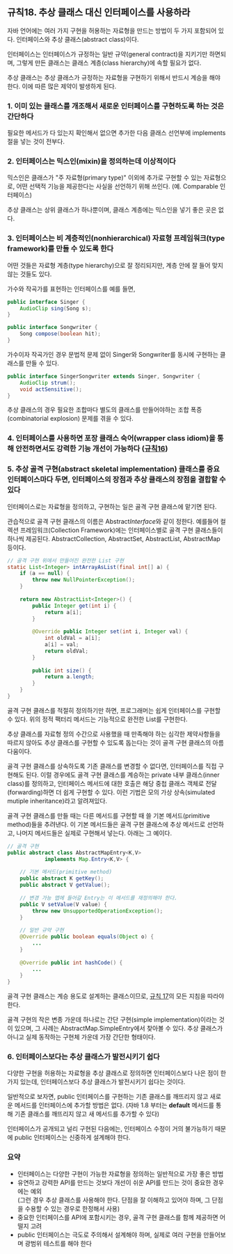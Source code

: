 ## 규칙18. 추상 클래스 대신 인터페이스를 사용하라
자바 언어에는 여러 가지 구현을 허용하는 자료형을 만드는 방법이 두 가지 포함되어 있다. 인터페이스와 추상 클래스(abstract class)이다.

인터페이스는 인터페이스가 규정하는 일반 규약(general contract)을 지키기만 하면되며, 그렇게 만든 클래스는 클래스 계층(class hierarchy)에 속할 필요가 없다.

추상 클래스는 추상 클래스가 규정하는 자료형을 구현하기 위해서 반드시 계승을 해야 한다. 이에 따른 많은 제약이 발생하게 된다.

### 1. 이미 있는 클래스를 개조해서 새로운 인터페이스를 구현하도록 하는 것은 간단하다

필요한 메서드가 다 있는지 확인해서 없으면 추가한 다음 클래스 선언부에 implements 절을 넣는 것이 전부다.

### 2. 인터페이스는 믹스인(mixin)을 정의하는데 이상적이다

믹스인은 클래스가 "주 자료형(primary type)" 이외에 추가로 구현할 수 있는 자료형으로, 어떤 선택적 기능을 제공한다는 사실을 선언하기 위해 쓰인다. (예. Comparable 인터페이스) 

추상 클래스는 상위 클래스가 하나뿐이며, 클래스 계층에는 믹스인을 넣기 좋은 곳은 없다.

### 3. 인터페이스는 비 계층적인(nonhierarchical) 자료형 프레임워크(type framework)를 만들 수 있도록 한다

어떤 것들은 자료형 계층(type hierarchy)으로 잘 정리되지만, 계층 안에 잘 들어 맞지 않는 것들도 있다.

가수와 작곡가를 표현하는 인터페이스를 예를 들면,

```java
public interface Singer {
	AudioClip sing(Song s);
}

public interface Songwriter {
	Song compose(boolean hit);
}
```

가수이자 작곡가인 경우 문법적 문제 없이 Singer와 Songwriter를 동시에 구현하는 클래스를 만들 수 있다.

```java
public interface SingerSongwriter extends Singer, Songwriter {
	AudioClip strum();
	void actSensitive();
}
```

추상 클래스의 경우 필요한 조합마다 별도의 클래스를 만들어야하는 조합 폭증(combinatorial explosion) 문제를  겪을 수 있다.

### 4. 인터페이스를 사용하면 포장 클래스 숙어(wrapper class idiom)을 통해 안전하면서도 강력한 기능 개선이 가능하다 ([규칙16](/chap4/rule16.md))

### 5. 추상 골격 구현(abstract skeletal implementation) 클래스를 중요 인터페이스마다 두면, 인터페이스의 장점과 추상 클래스의 장점을 결합할 수 있다

인터페이스로는 자료형을 정의하고, 구현하는 일은 골격 구현 클래스에 맡기면 된다.

관습적으로 골격 구현 클래스의 이름은 Abstract*Interface*와 같이 정한다. 예를들어 컬렉션 프레임워크(Collection Framework)에는 인터페이스별로 골격 구현 클래스들이 하나씩 제공된다. AbstractCollection, AbstractSet, AbstractList, AbstractMap 등이다.

```java
// 골격 구현 위에서 만들어진 완전한 List 구현
static List<Integer> intArrayAsList(final int[] a) {
	if (a == null) {
		throw new NullPointerException();
	}
	
	return new AbstractList<Integer>() {
		public Integer get(int i) {
			return a[i];
		}
		
		@Override public Integer set(int i, Integer val) {
			int oldVal = a[i];
			a[i] = val;
			return oldVal;
		}
		
		public int size() {
			return a.length;
		}
	}
}
```

골격 구현 클래스를 적절히 정의하기만 하면, 프로그래머는 쉽게 인터페이스를 구현할 수 있다. 위의 정적 팩터리 메서드는 기능적으로 완전한 List를 구현한다.

추상 클래스를 자료형 정의 수간으로 사용했을 때 만족해야 하는 심각한 제약사항들을 따르지 않아도 추상 클래스를 구현할 수 있도록 돕는다는 것이 골격 구현 클래스의 아름다움이다.

골격 구현 클래스를 상속하도록 기존 클래스를 변경할 수 없다면, 인터페이스를 직접 구현해도 된다. 이럴 경우에도 골격 구현 클래스를 계승하는 private 내부 클래스(inner class)를 정의하고, 인터페이스 메서드에 대한 호출은 해당 중첩 클래스 객체로 전달(forwarding)하면 더 쉽게 구현할 수 있다. 이런 기법은 모의 가상 상속(simulated mutiple inheritance)라고 알려져있다.

골격 구현 클래스를 만들 때는 다른 메서드를 구현할 때 쓸 기본 메서드(primitive method)들을 추려낸다. 이 기본 메서드들은 골격 구현 클래스에 추상 메서드로 선언하고, 나머지 메서드들은 실제로 구현해서 넣는다. 아래는 그 예이다.

```java
// 골격 구현
public abstract class AbstractMapEntry<K,V>
			implements Map.Entry<K,V> {
	
	// 기본 메서드(primitive method)
	public abstract K getKey();
	public abstract V getValue();
	
	// 변경 가능 맵에 들어갈 Entry는 이 메서드를 재정의해야 한다.
	public V setValue(V value) {
		throw new UnsupportedOperationException();
	}
	
	// 일반 규약 구현
	@Override public boolean equals(Object o) {
		...
	}
	
	@Override public int hashCode() {
		...
	}
}
```

골격 구현 클래스는 계승 용도로 설계하는 클래스이므로, [규칙 17](/chap4/rule17.md)의 모든 지침을 따라야 한다.

골격 구현의 작은 변종 가운데 하나로는 간단 구현(simple implementation)이라는 것이 있으며, 그 사례는 AbstractMap.SimpleEntry에서 찾아볼 수 있다. 추상 클래스가 아니고 실제 동작하는 구현체 가운데 가장 간단한 형태이다.

### 6. 인터페이스보다는 추상 클래스가 발전시키기 쉽다

다양한 구현을 허용하는 자료형을 추상 클래스로 정의하면 인터페이스보다 나은 점이 한가지 있는데, 인터페이스보다 추상 클래스가 발전시키기 쉽다는 것이다.

일반적으로 보자면, public 인터페이스를 구현하는 기존 클래스를 깨뜨리지 않고 새로운 메서드를 인터페이스에 추가할 방법은 없다. (자바 1.8 부터는 __default__ 메서드를 통해 기존 클래스를 깨뜨리지 않고 새 메서드를 추가할 수 있다)

인터페이스가 공개되고 널리 구현된 다음에는, 인터페이스 수정이 거의 불가능하기 때문에 public 인터페이스는 신중하게 설계해야 한다.

### 요약
- 인터페이스는 다양한 구현이 가능한 자료형을 정의하는 일반적으로 가장 좋은 방법
- 유연하고 강력한 API를 만드는 것보다 개선이 쉬운 API를 만드는 것이 중요한 경우에는 예외<br>
(그런 경우 추상 클래스를 사용해야 한다. 단점을 잘 이해하고 있어야 하며, 그 단점을 수용할 수 있는 경우로 한정해서 사용)
- 중요한 인터페이스를 API에 포함시키는 경우, 골격 구현 클래스를 함께 제공하면 어떨지 고려
- public 인터페이스는 극도로 주의해서 설계해야 하며, 실제로 여러 구현을 만들어보며 광범위 테스트를 해야 한다
